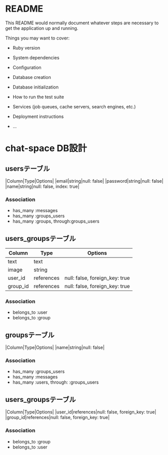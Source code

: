 # README

This README would normally document whatever steps are necessary to get the
application up and running.

Things you may want to cover:

* Ruby version

* System dependencies

* Configuration

* Database creation

* Database initialization

* How to run the test suite

* Services (job queues, cache servers, search engines, etc.)

* Deployment instructions

* ...
# chat-space DB設計
## usersテーブル
|Column|Type|Options|
|email|string|null: false|
|password|string|null: false|
|name|string|null: false, index: true|

### Association
- has_many :messages
- has_many :groups_users
- has_many :groups, through:groups_users

## users_groupsテーブル
|Column|Type|Options|
|------|----|-------|
|text|text|
|image|string|
|user_id|references|null: false, foreign_key: true|
|group_id|references|null: false, foreign_key: true|

### Association
- belongs_to :user
- belongs_to :group

## groupsテーブル
|Column|Type|Options|
|name|string|null: false|

### Association
- has_many :groups_users
- has_many  :messages
- has_many :users, through: :groups_users

## users_groupsテーブル
|Column|Type|Options|
|user_id|references|null: false, foreign_key: true|
|group_id|references|null: false, foreign_key: true|
### Association
- belongs_to :group
- belongs_to :user